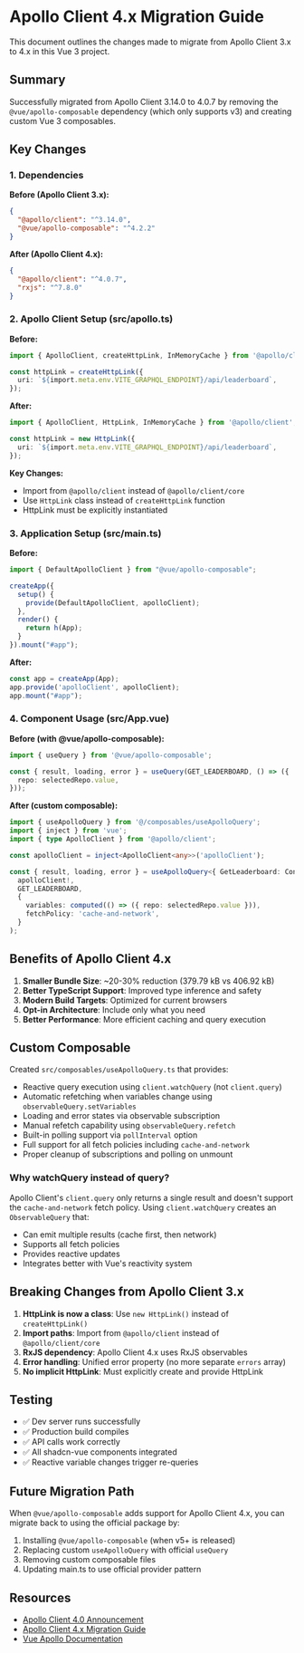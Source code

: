 # Apollo Client 4.x Migration Guide

This document outlines the changes made to migrate from Apollo Client 3.x to 4.x in this Vue 3 project.

## Summary

Successfully migrated from Apollo Client 3.14.0 to 4.0.7 by removing the `@vue/apollo-composable` dependency (which only supports v3) and creating custom Vue 3 composables.

## Key Changes

### 1. Dependencies

**Before (Apollo Client 3.x):**
```json
{
  "@apollo/client": "^3.14.0",
  "@vue/apollo-composable": "^4.2.2"
}
```

**After (Apollo Client 4.x):**
```json
{
  "@apollo/client": "^4.0.7",
  "rxjs": "^7.8.0"
}
```

### 2. Apollo Client Setup (src/apollo.ts)

**Before:**
```typescript
import { ApolloClient, createHttpLink, InMemoryCache } from '@apollo/client/core';

const httpLink = createHttpLink({
  uri: `${import.meta.env.VITE_GRAPHQL_ENDPOINT}/api/leaderboard`,
});
```

**After:**
```typescript
import { ApolloClient, HttpLink, InMemoryCache } from '@apollo/client';

const httpLink = new HttpLink({
  uri: `${import.meta.env.VITE_GRAPHQL_ENDPOINT}/api/leaderboard`,
});
```

**Key Changes:**
- Import from `@apollo/client` instead of `@apollo/client/core`
- Use `HttpLink` class instead of `createHttpLink` function
- HttpLink must be explicitly instantiated

### 3. Application Setup (src/main.ts)

**Before:**
```typescript
import { DefaultApolloClient } from "@vue/apollo-composable";

createApp({
  setup() {
    provide(DefaultApolloClient, apolloClient);
  },
  render() {
    return h(App);
  }
}).mount("#app");
```

**After:**
```typescript
const app = createApp(App);
app.provide('apolloClient', apolloClient);
app.mount("#app");
```

### 4. Component Usage (src/App.vue)

**Before (with @vue/apollo-composable):**
```typescript
import { useQuery } from '@vue/apollo-composable';

const { result, loading, error } = useQuery(GET_LEADERBOARD, () => ({
  repo: selectedRepo.value,
}));
```

**After (custom composable):**
```typescript
import { useApolloQuery } from '@/composables/useApolloQuery';
import { inject } from 'vue';
import { type ApolloClient } from '@apollo/client';

const apolloClient = inject<ApolloClient<any>>('apolloClient');

const { result, loading, error } = useApolloQuery<{ GetLeaderboard: Contributor[] }>(
  apolloClient!,
  GET_LEADERBOARD,
  {
    variables: computed(() => ({ repo: selectedRepo.value })),
    fetchPolicy: 'cache-and-network',
  }
);
```

## Benefits of Apollo Client 4.x

1. **Smaller Bundle Size**: ~20-30% reduction (379.79 kB vs 406.92 kB)
2. **Better TypeScript Support**: Improved type inference and safety
3. **Modern Build Targets**: Optimized for current browsers
4. **Opt-in Architecture**: Include only what you need
5. **Better Performance**: More efficient caching and query execution

## Custom Composable

Created `src/composables/useApolloQuery.ts` that provides:
- Reactive query execution using `client.watchQuery` (not `client.query`)
- Automatic refetching when variables change using `observableQuery.setVariables`
- Loading and error states via observable subscription
- Manual refetch capability using `observableQuery.refetch`
- Built-in polling support via `pollInterval` option
- Full support for all fetch policies including `cache-and-network`
- Proper cleanup of subscriptions and polling on unmount

### Why watchQuery instead of query?

Apollo Client's `client.query` only returns a single result and doesn't support the `cache-and-network` fetch policy. Using `client.watchQuery` creates an `ObservableQuery` that:
- Can emit multiple results (cache first, then network)
- Supports all fetch policies
- Provides reactive updates
- Integrates better with Vue's reactivity system

## Breaking Changes from Apollo Client 3.x

1. **HttpLink is now a class**: Use `new HttpLink()` instead of `createHttpLink()`
2. **Import paths**: Import from `@apollo/client` instead of `@apollo/client/core`
3. **RxJS dependency**: Apollo Client 4.x uses RxJS observables
4. **Error handling**: Unified error property (no more separate `errors` array)
5. **No implicit HttpLink**: Must explicitly create and provide HttpLink

## Testing

- ✅ Dev server runs successfully
- ✅ Production build compiles
- ✅ API calls work correctly
- ✅ All shadcn-vue components integrated
- ✅ Reactive variable changes trigger re-queries

## Future Migration Path

When `@vue/apollo-composable` adds support for Apollo Client 4.x, you can migrate back to using the official package by:
1. Installing `@vue/apollo-composable` (when v5+ is released)
2. Replacing custom `useApolloQuery` with official `useQuery`
3. Removing custom composable files
4. Updating main.ts to use official provider pattern

## Resources

- [Apollo Client 4.0 Announcement](https://www.apollographql.com/blog/announcing-apollo-client-4-0)
- [Apollo Client 4.x Migration Guide](https://www.apollographql.com/docs/react/migrating/apollo-client-4-migration)
- [Vue Apollo Documentation](https://apollo.vuejs.org/)
